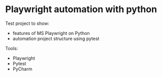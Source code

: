# Playwright automation with python
Test project to show:
* features of MS Playwright on Python
* automation project structure using pytest

Tools:
* Playwright
* Pytest
* PyCharm
